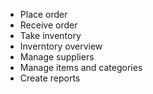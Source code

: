 * Place order
* Receive order
* Take inventory
* Inverntory overview
* Manage suppliers
* Manage items and categories
* Create reports
